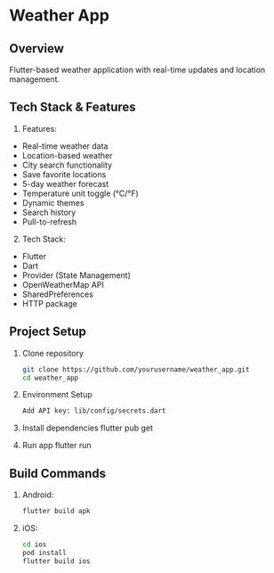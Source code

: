 # Weather App

## Overview
Flutter-based weather application with real-time updates and location management.

## Tech Stack & Features
1. Features:

- Real-time weather data
- Location-based weather
- City search functionality
- Save favorite locations
- 5-day weather forecast
- Temperature unit toggle (°C/°F)
- Dynamic themes
- Search history
- Pull-to-refresh

2. Tech Stack:

- Flutter
- Dart
- Provider (State Management)
- OpenWeatherMap API
- SharedPreferences
- HTTP package

## Project Setup
1. Clone repository
   ```bash
   git clone https://github.com/yourusername/weather_app.git
   cd weather_app

2. Environment Setup
   ```bash
   Add API key: lib/config/secrets.dart

2. Install dependencies
   flutter pub get

2. Run app
   flutter run

## Build Commands
1. Android:
   ```bash
   flutter build apk 
   
2. iOS:
   ```bash
   cd ios
   pod install
   flutter build ios